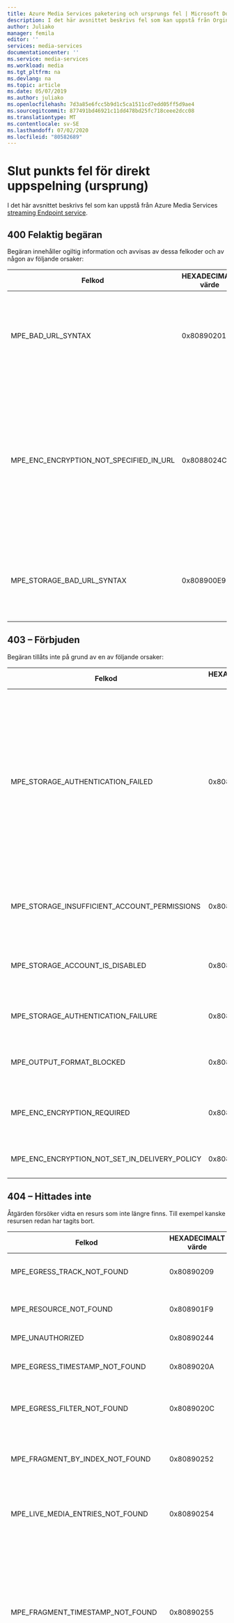 ```yaml
---
title: Azure Media Services paketering och ursprungs fel | Microsoft Docs
description: I det här avsnittet beskrivs fel som kan uppstå från Orgin-tjänsten (Azure Media Services streaming endpoint).
author: Juliako
manager: femila
editor: ''
services: media-services
documentationcenter: ''
ms.service: media-services
ms.workload: media
ms.tgt_pltfrm: na
ms.devlang: na
ms.topic: article
ms.date: 05/07/2019
ms.author: juliako
ms.openlocfilehash: 7d3a85e6fcc5b9d1c5ca1511cd7edd05ff5d9ae4
ms.sourcegitcommit: 877491bd46921c11dd478bd25fc718ceee2dcc08
ms.translationtype: MT
ms.contentlocale: sv-SE
ms.lasthandoff: 07/02/2020
ms.locfileid: "80582689"
---
```

# <a name="streaming-endpoint-origin-errors"></a>Slut punkts fel för direkt uppspelning (ursprung) 

I det här avsnittet beskrivs fel som kan uppstå från Azure Media Services [streaming Endpoint service](streaming-endpoint-concept.md).

## <a name="400-bad-request"></a>400 Felaktig begäran

Begäran innehåller ogiltig information och avvisas av dessa felkoder och av någon av följande orsaker:

|Felkod|HEXADECIMALT värde |Felbeskrivning|
|---|---|---|
|MPE_BAD_URL_SYNTAX |0x80890201|URL-syntax eller format fel. Exempel på detta är en begäran om ogiltig typ, ett ogiltigt fragment eller ett ogiltigt spår. |
|MPE_ENC_ENCRYPTION_NOT_SPECIFIED_IN_URL |0x8088024C|Begäran saknar en krypterings kod i URL: en. CMAF-begäranden kräver en krypterings tag i URL: en. Andra protokoll som har kon figurer ATS med fler än en krypterings typ kräver också krypterings tag gen för untvetydighet. |
|MPE_STORAGE_BAD_URL_SYNTAX |0x808900E9|Begäran om lagrings utrymme för att uppfylla begäran misslyckades med ett felaktigt fel i begäran. |

## <a name="403-forbidden"></a>403 – Förbjuden

Begäran tillåts inte på grund av en av följande orsaker:

|Felkod|HEXADECIMALT värde |Felbeskrivning|
|---|---|---|
|MPE_STORAGE_AUTHENTICATION_FAILED |0x808900EA|Begäran om lagring för att uppfylla begäran misslyckades med ett autentiseringsfel. Detta kan inträffa om lagrings nycklarna roterades och tjänsten inte kunde synkronisera lagrings nycklarna. <br/><br/>Kontakta Azure-supporten genom att gå till [Hjälp + Support](https://portal.azure.com/#blade/Microsoft_Azure_Support/HelpAndSupportBlade/newsupportrequest) i Azure Portal.|
|MPE_STORAGE_INSUFFICIENT_ACCOUNT_PERMISSIONS |0x808900EB |Lagrings åtgärds fel, åtkomst misslyckades på grund av otillräcklig behörighet för kontot. |
|MPE_STORAGE_ACCOUNT_IS_DISABLED |0x808900EC |Det gick inte att utföra begäran på lagrings platsen eftersom lagrings kontot är inaktiverat. |
|MPE_STORAGE_AUTHENTICATION_FAILURE |0x808900F3 |Lagrings åtgärds fel, åtkomst misslyckades på grund av allmänna fel. |
|MPE_OUTPUT_FORMAT_BLOCKED |0x80890207 |Utdataformatet blockeras på grund av konfigurationen i StreamingPolicy. |
|MPE_ENC_ENCRYPTION_REQUIRED |0x8088021E |Kryptering krävs för innehållet, leverans principen krävs för utdataformatet. |
|MPE_ENC_ENCRYPTION_NOT_SET_IN_DELIVERY_POLICY |0x8088024D |Ingen kryptering har angetts i leverans princip inställningarna. |

## <a name="404-not-found"></a>404 – Hittades inte

Åtgärden försöker vidta en resurs som inte längre finns. Till exempel kanske resursen redan har tagits bort.

|Felkod|HEXADECIMALT värde |Felbeskrivning|
|---|---|---|
|MPE_EGRESS_TRACK_NOT_FOUND |0x80890209 |Det gick inte att hitta det begärda spåret. |
|MPE_RESOURCE_NOT_FOUND |0x808901F9 |Det gick inte att hitta den begärda resursen. |
|MPE_UNAUTHORIZED |0x80890244 |Åtkomsten är inte tillåten. |
|MPE_EGRESS_TIMESTAMP_NOT_FOUND |0x8089020A |Det gick inte att hitta den begärda tidsstämpeln. |
|MPE_EGRESS_FILTER_NOT_FOUND |0x8089020C |Det gick inte att hitta det begärda dynamiska manifest filtret. |
|MPE_FRAGMENT_BY_INDEX_NOT_FOUND |0x80890252 |Det begärda fragment indexet ligger utanför det giltiga intervallet. |
|MPE_LIVE_MEDIA_ENTRIES_NOT_FOUND |0x80890254 |Det går inte att hitta Live Media-poster för att hämta Moov-bufferten. |
|MPE_FRAGMENT_TIMESTAMP_NOT_FOUND |0x80890255 |Det gick inte att hitta fragmentet vid den begärda tiden för ett visst spår.<br/><br/>Kan vara att det inte finns någon lagrings enhet. Prova ett annat lager i presentationen som kan ha ett fragment. |
|MPE_MANIFEST_MEDIA_ENTRY_NOT_FOUND |0x80890256 |Det gick inte att hitta medie posten för den begärda bit hastigheten i manifestet. <br/><br/>Kan vara att spelaren frågade efter ett video spår av en viss bit hastighet som inte fanns i manifestet.|
|MPE_METADATA_NOT_FOUND |0x80890257 |Det gick inte att hitta vissa metadata i manifestet eller så gick det inte att hitta ombasen från Storage. |
|MPE_STORAGE_RESOURCE_NOT_FOUND |0x808900ED |Lagrings åtgärds fel, resursen hittades inte. |

## <a name="409-conflict"></a>409 konflikt

Det ID som angetts för en resurs på en `PUT` eller en `POST` åtgärd har gjorts av en befintlig resurs. Använd ett annat ID för resursen för att lösa det här problemet.

|Felkod|HEXADECIMALT värde |Felbeskrivning|
|---|---|---|
|MPE_STORAGE_CONFLICT  |0x808900EE  |Lagrings åtgärds fel, konflikt fel.  |

## <a name="410"></a>410

|Felkod|HEXADECIMALT värde |Felbeskrivning|
|---|---|---|
|MPE_FILTER_FORCE_END_LEFT_EDGE_CROSSED_DVR_WINDOW|0x80890263|För direkt uppspelning, när det filter som har forceEndTimestamp angetts till true, är start-eller slutdatumets tidstämpel utanför det aktuella DVR-fönstret.|

## <a name="412-precondition-failure"></a>412 för villkors haveri

Åtgärden angav en eTag som skiljer sig från den version som är tillgänglig på servern, det vill säga ett optimistiskt samtidighets fel. Försök att utföra begäran igen när du har läst den senaste versionen av resursen och uppdaterat eTag på begäran.

|Felkod|HEXADECIMALT värde |Felbeskrivning|
|---|---|---|
|MPE_FRAGMENT_NOT_READY |0x80890200 |Det begärda fragmentet är inte klart.|
|MPE_STORAGE_PRECONDITION_FAILED| 0x808900EF|Lagrings åtgärds fel, ett förhands fel.|

## <a name="415-unsupported-media-type"></a>415 medie typ stöds inte

Nytto Last formatet som skickas av klienten är i ett format som inte stöds.

|Felkod|HEXADECIMALT värde |Felbeskrivning|
|---|---|---|
|MPE_ENC_ALREADY_ENCRYPTED| 0x8088021F| Bör inte använda kryptering på redan krypterat innehåll.|
|MPE_ENC_INVALID_INPUT_ENCRYPTION_FORMAT|0x8088021D |Krypteringen är ogiltig för det angivna formatet.|
|MPE_INVALID_ASSET_DELIVERY_POLICY_TYPE|0x8088021C| Leverans princip typen är ogiltig.|
|MPE_ENC_MULTIPLE_SAME_DELIVERY_TYPE|0x8088024E |De ursprungliga inställningarna kan delas av flera format.|
|MPE_FORMAT_NOT_SUPPORTED|0x80890205|Medie formatet eller typen stöds inte. Media Services har till exempel inte stöd för antalet kvalitets nivåer som är över 64. I FLV-videotaggen har Media Services inte stöd för en video RAM med flera SPS och flera PPS-filer.|
|MPE_INPUT_FORMAT_NOT_SUPPORTED|0x80890218| Inspelnings formatet för den begärda till gången stöds inte. Media Services stöder smidiga (Live), MP4 (VoD) och progressivt nedladdnings format.|
|MPE_OUTPUT_FORMAT_NOT_SUPPORTED|0x8089020D|Det begärda utdataformatet stöds inte. Media Services stöder formaten utjämna, streck (CSF, CMAF), HLS (v3, v4, CMAF) och progressiv nedladdning.|
|MPE_ENCRYPTION_NOT_SUPPORTED|0x80890208|En krypterings typ som inte stöds påträffades.|
|MPE_MEDIA_TYPE_NOT_SUPPORTED|0x8089020E|Den begärda medie typen stöds inte av utdataformatet. De typer som stöds är video, ljud eller "SUBT"-under text.|
|MPE_MEDIA_ENCODING_NOT_SUPPORTED|0x8089020F|Käll till gångs mediet kodades med ett medie format som inte är kompatibelt med utdataformatet.|
|MPE_VIDEO_ENCODING_NOT_SUPPORTED|0x80890210|Käll till gången kodades med ett video format som inte är kompatibelt med utdataformatet. H. 264, AVC, H. 265 (HEVC, hev1 eller hvc1) stöds.|
|MPE_AUDIO_ENCODING_NOT_SUPPORTED|0x80890211|Käll till gången kodades med ett ljud format som inte är kompatibelt med utdataformatet. Ljud formaten som stöds är AAC, E-AC3 (DD +), Dolby DTS.|
|MPE_SOURCE_PROTECTION_CONVERSION_NOT_SUPPORTED|0x80890212|Det går inte att konvertera källans skyddade till gång till utdataformatet.|
|MPE_OUTPUT_PROTECTION_FORMAT_NOT_SUPPORTED|0x80890213|Skydds formatet stöds inte av utdataformatet.|
|MPE_INPUT_PROTECTION_FORMAT_NOT_SUPPORTED|0x80890219|Skydds formatet stöds inte av indata-formatet.|
|MPE_INVALID_VIDEO_NAL_UNIT|0x80890231|Ogiltig video-NAL-enhet, till exempel kan endast det första NAL i exemplet vara en AUD.|
|MPE_INVALID_NALU_SIZE|0x80890260|Ogiltig storlek på NAL-enhet.|
|MPE_INVALID_NALU_LENGTH_FIELD|0x80890261|Ogiltigt längd värde för NAL-enhet.|
|MPE_FILTER_INVALID|0x80890236|Ogiltiga dynamiska manifest filter.|
|MPE_FILTER_VERSION_INVALID|0x80890237|Filter versioner som är ogiltiga eller inte stöds.|
|MPE_FILTER_TYPE_INVALID|0x80890238|Ogiltig filter typ.|
|MPE_FILTER_RANGE_ATTRIBUTE_INVALID|0x80890239|Ogiltigt intervall har angetts av filtret.|
|MPE_FILTER_TRACK_ATTRIBUTE_INVALID|0x8089023A|Ogiltigt Track-attribut har angetts av filtret.|
|MPE_FILTER_PRESENTATION_WINDOW_INVALID|0x8089023B|Ogiltig längd på presentations fönster har angetts av filtret.|
|MPE_FILTER_LIVE_BACKOFF_INVALID|0x8089023C|Ogiltig Live-avstängning har angetts av filtret.|
|MPE_FILTER_MULTIPLE_SAME_TYPE_FILTERS|0x8089023D|Endast ett absTimeInHNS-element stöds i äldre filter.|
|MPE_FILTER_REMOVED_ALL_STREAMS|0x8089023E|Det finns inga fler strömmar när filtren har tillämpats.|
|MPE_FILTER_LIVE_BACKOFF_OVER_DVRWINDOW|0x8089023F|Live-inaktive ring är utanför DVR-fönstret.|
|MPE_FILTER_LIVE_BACKOFF_OVER_PRESENTATION_WINDOW|0x80890262|Live-inaktive ring är större än presentations fönstret.|
|MPE_FILTER_COMPOSITION_FILTER_COUNT_OVER_LIMIT|0x80890246|Överskridit tio (10) högsta tillåtna standard filter.|
|MPE_FILTER_COMPOSITION_MULTIPLE_FIRST_QUALITY_OPERATOR_NOT_ALLOWED|0x80890248|Det går inte att använda flera första video kvalitets operatorer i kombinerade filter för begäran.|
|MPE_FILTER_FIRST_QUALITY_ATTRIBUTE_INVALID|0x80890249|Antalet attribut för första bit hastighet måste vara ett (1).|
|MPE_HLS_SEGMENT_TOO_LARGE|0x80890243|HLS segmentets varaktighet måste vara mindre än en tredjedel av DVR-fönstret och HLS inaktive ras.|
|MPE_KEY_FRAME_INTERVAL_TOO_LARGE|0x808901FE|Fragmentets varaktigheter måste vara mindre än eller lika med cirka 20 sekunder, eller så är ingångs kvalitets nivåerna inte tidsjusterade.|
|MPE_DTS_RESERVEDBOX_EXPECTED|0x80890105|DTS-Specific-fel, det går inte att hitta återbetjänings rutan när den ska finnas i DTSSpecficBox under parsning av DTS-rutor.|
|MPE_DTS_INVALID_CHANNEL_COUNT|0x80890106|DTS-Specific-fel, inga kanaler hittades i DTSSpecficBox under parsning av DTS-rutor.|
|MPE_DTS_SAMPLETYPE_MISMATCH|0x80890107|DTS-Specific-fel, felaktig matchning av exempel typ i DTSSpecficBox.|
|MPE_DTS_MULTIASSET_DTSH_MISMATCH|0x80890108|DTS-Specific-fel, flera till gångar har angetts men fel matchnings typ för DTSH.|
|MPE_DTS_INVALID_CORESTREAM_SIZE|0x80890109|DTS-Specific-fel, kärn ström storleken är ogiltig.|
|MPE_DTS_INVALID_SAMPLE_RESOLUTION|0x8089010A|DTS-Specific-fel, exempel matchning är ogiltig.|
|MPE_DTS_INVALID_SUBSTREAM_INDEX|0x8089010B|DTS-Specific-fel, under data tilläggs index är ogiltigt.|
|MPE_DTS_INVALID_BLOCK_NUM|0x8089010C|DTS-Specific-fel, under Ströms block nummer är ogiltigt.|
|MPE_DTS_INVALID_SAMPLING_FREQUENCE|0x8089010D|DTS-Specific-fel, samplings frekvensen är ogiltig.|
|MPE_DTS_INVALID_REFCLOCKCODE|0x8089010E|DTS-Specific-fel, referensens klock kod i under Ströms tillägget är ogiltig.|
|MPE_DTS_INVALID_SPEAKERS_REMAP|0x8089010F|DTS-Specific-fel, antalet önskade omslags inställningar för högtalare är ogiltigt.|

För krypterings artiklar och exempel, se:

- [Koncept: innehålls skydd](content-protection-overview.md)
- [Koncept: innehålls nyckel principer](content-key-policy-concept.md)
- [Koncept: strömmande principer](streaming-policy-concept.md)
- [Exempel: skydda med AES-kryptering](protect-with-aes128.md)
- [Exempel: skydda med DRM](protect-with-drm.md)

Filter vägledning finns i:

- [Koncept: dynamiska manifest](filters-dynamic-manifest-overview.md)
- [Koncept: filter](filters-concept.md)
- [Exempel: skapa filter med REST API: er](filters-dynamic-manifest-rest-howto.md)
- [Exempel: skapa filter med .NET](filters-dynamic-manifest-dotnet-howto.md)
- [Exempel: skapa filter med CLI](filters-dynamic-manifest-cli-howto.md)

För direktsända artiklar och exempel, se:

- [Koncept: översikt över direkt uppspelning](live-streaming-overview.md)
- [Koncept: Live-händelser och Live-utdata](live-events-outputs-concept.md)
- [Exempel: självstudie för Live Streaming](stream-live-tutorial-with-api.md)

## <a name="416-range-not-satisfiable"></a>416-området uppfyller inte kraven

|Felkod|HEXADECIMALT värde |Felbeskrivning|
|---|---|---|
|MPE_STORAGE_INVALID_RANGE|0x808900F1|Lagrings åtgärds fel, returnerat http 416-fel, ogiltigt intervall.|

## <a name="500-internal-server-error"></a>500 Internt serverfel

Under bearbetningen av begäran upptäcker Media Services fel som förhindrar bearbetningen från att fortsätta.  

|Felkod|HEXADECIMALT värde |Felbeskrivning|
|---|---|---|
|MPE_STORAGE_SOCKET_TIMEOUT|0x808900F4|Mottaget och översatt från WinHTTP-felkoden ERROR_WINHTTP_TIMEOUT (0x00002ee2).|
|MPE_STORAGE_SOCKET_CONNECTION_ERROR|0x808900F5|Mottaget och översatt från WinHTTP-felkoden ERROR_WINHTTP_CONNECTION_ERROR (0x00002efe).|
|MPE_STORAGE_SOCKET_NAME_NOT_RESOLVED|0x808900F6|Mottaget och översatt från WinHTTP-felkoden ERROR_WINHTTP_NAME_NOT_RESOLVED (0x00002ee7).|
|MPE_STORAGE_INTERNAL_ERROR|0x808900E6|Lagrings åtgärds fel, allmänt InternalError av ett HTTP 500-fel.|
|MPE_STORAGE_OPERATION_TIMED_OUT|0x808900E7|Lagrings åtgärds fel, allmänt OperationTimedOut av ett HTTP 500-fel.|
|MPE_STORAGE_FAILURE|0x808900F2|Lagrings åtgärds fel, andra HTTP 500-fel än InternalError eller OperationTimedOut.|

## <a name="503-service-unavailable"></a>503 Tjänsten är inte tillgänglig

Servern kan för närvarande inte ta emot begär Anden. Det här felet kan orsakas av för många begär anden till tjänsten. Media Services begränsnings metoden begränsar resursanvändningen för program som gör överdriven begäran till tjänsten.

> [!NOTE]
> Kontrol lera fel meddelandet och fel kod strängen för att få mer detaljerad information om orsaken till att du fick 503-felet. Detta fel innebär inte alltid begränsning.
> 

|Felkod|HEXADECIMALT värde |Felbeskrivning|
|---|---|---|
|MPE_STORAGE_SERVER_BUSY|0x808900E8|Lagrings åtgärds fel, mottagen HTTP-server upptagen fel 503.|

## <a name="ask-questions-give-feedback-get-updates"></a>Ställ frågor, ge feedback, hämta uppdateringar

Kolla in [Azure Media Services community](media-services-community.md) -artikeln för att se olika sätt att ställa frågor, lämna feedback och få uppdateringar om Media Services.

## <a name="see-also"></a>Se även

- [Felkoder vid kodning](https://docs.microsoft.com/rest/api/media/jobs/get#joberrorcode)
- [Azure Media Services begrepp](concepts-overview.md)
- [Kvoter och begränsningar](limits-quotas-constraints.md)

## <a name="next-steps"></a>Nästa steg

[Exempel: åtkomst till ErrorCode och meddelande från ApiException med .NET](configure-connect-dotnet-howto.md#connect-to-the-net-client)
